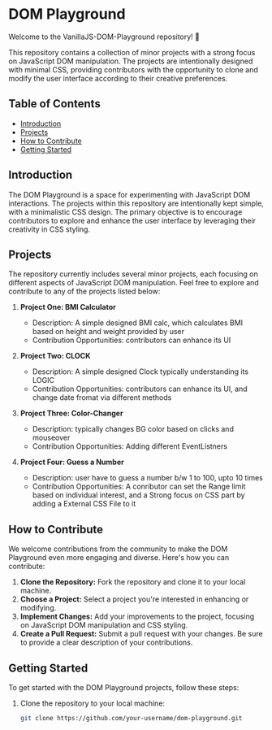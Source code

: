 # DOM Playground

Welcome to the VanillaJS-DOM-Playground repository! 🚀

This repository contains a collection of minor projects with a strong focus on JavaScript DOM manipulation. The projects are intentionally designed with minimal CSS, providing contributors with the opportunity to clone and modify the user interface according to their creative preferences.

## Table of Contents

- [Introduction](#introduction)
- [Projects](#projects)
- [How to Contribute](#how-to-contribute)
- [Getting Started](#getting-started)


## Introduction

The DOM Playground is a space for experimenting with JavaScript DOM interactions. The projects within this repository are intentionally kept simple, with a minimalistic CSS design. The primary objective is to encourage contributors to explore and enhance the user interface by leveraging their creativity in CSS styling.

## Projects

The repository currently includes several minor projects, each focusing on different aspects of JavaScript DOM manipulation. Feel free to explore and contribute to any of the projects listed below:

1. **Project One: BMI Calculator**
   - Description: A simple designed BMI calc, which calculates BMI based on height and weight provided by user
   - Contribution Opportunities: contributors can enhance its UI

2. **Project Two: CLOCK**
   - Description: A simple designed Clock typically understanding its LOGIC
   - Contribution Opportunities: contributors can enhance its UI, and change date fromat via different methods

3. **Project Three: Color-Changer**
   - Description: typically changes BG color based on clicks and mouseover 
   - Contribution Opportunities: Adding different EventListners

4. **Project Four: Guess a Number**
   - Description: user have to guess a number b/w 1 to 100, upto 10 times
   - Contribution Opportunities: A conributor can set the Range limit based on individual interest, and a Strong focus on CSS part by adding a External CSS File to it

## How to Contribute

We welcome contributions from the community to make the DOM Playground even more engaging and diverse. Here's how you can contribute:

1. **Clone the Repository:** Fork the repository and clone it to your local machine.
2. **Choose a Project:** Select a project you're interested in enhancing or modifying.
3. **Implement Changes:** Add your improvements to the project, focusing on JavaScript DOM manipulation and CSS styling.
4. **Create a Pull Request:** Submit a pull request with your changes. Be sure to provide a clear description of your contributions.

## Getting Started

To get started with the DOM Playground projects, follow these steps:

1. Clone the repository to your local machine:

   ```bash
   git clone https://github.com/your-username/dom-playground.git
